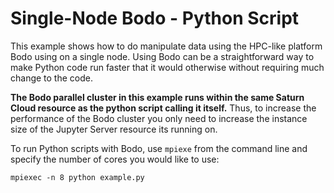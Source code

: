# Single-Node Bodo - Python Script

This example shows how to do manipulate data using the HPC-like platform Bodo using on a single node.
Using Bodo can be a straightforward way to make Python code run faster that it would otherwise without requiring much change to the code.

**The Bodo parallel cluster in this example runs within the same Saturn Cloud resource as the python script calling it itself.** 
Thus, to increase the performance of the Bodo cluster you only need to increase the instance size of the Jupyter Server resource its running on.

To run Python scripts with Bodo, use `mpiexe` from the command line and specify the number of cores you would like to use:

```shell
mpiexec -n 8 python example.py
```
